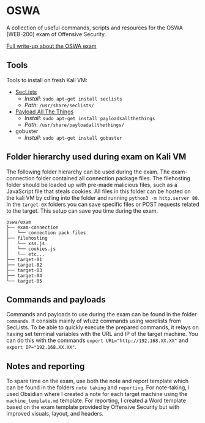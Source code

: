 # OSWA
A collection of useful commands, scripts and resources for the OSWA (WEB-200) exam of Offensive Security.

[Full write-up about the OSWA exam](https://bastijnouwendijk.com/my-oswa-certification-journey)

## Tools
Tools to install on fresh Kali VM:
- [SecLists](https://github.com/danielmiessler/SecLists) 
	- *Install*: `sudo apt-get install seclists`
	- *Path*: `/usr/share/seclists/`
- [Payload All The Things](https://github.com/swisskyrepo/PayloadsAllTheThings)
	- *Install*: `sudo apt-get install payloadsallthethings`
	- *Path*: `/usr/share/payloadallthethings/`
- gobuster
	- *Install*: `sudo apt-get install gobuster`

## Folder hierarchy used during exam on Kali VM
The following folder hierarchy can be used during the exam. The exam-connection folder contained all connection package files. The filehosting folder should be loaded up with pre-made malicious files, such as a JavaScript file that steals cookies. All files in this folder can be hosted on the kali VM by cd’ing into the folder and running `python3 -m http.server 80`. In the `target-0X` folders you can save specific files or POST requests related to the target. This setup can save you time during the exam.

```plaintext
oswa/exam
├── exam-connection
│   └── connection pack files
├── filehosting
│   └── xss.js
│   └── cookies.js
│   └── etc...
├── target-01
├── target-02
├── target-03
├── target-04
└── target-05
```

## Commands and payloads
Commands and payloads to use during the exam can be found in the folder `commands`. It consists mainly of wfuzz commands using wordlists from SecLists. To be able to quickly execute the prepared commands, it relays on having set terminal variables with the URL and IP of the target machine. You can do this with the commands `export URL="http://192.168.XX.XX"` and `export IP="192.168.XX.XX"`. 

## Notes and reporting
To spare time on the exam, use both the note and report template which can be found in the folders `note taking` and `reporting`. For note-taking, I used Obsidian where I created a note for each target machine using the `machine_template.md` template. For reporting, I created a Word template based on the exam template provided by Offensive Security but with improved visuals, layout, and headers.


